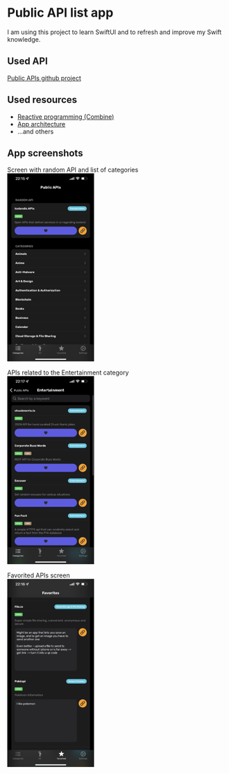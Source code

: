 # Public API list app
I am using this project to learn SwiftUI and to refresh and improve my Swift knowledge.

## Used API
[Public APIs github project](https://github.com/public-apis/public-apis)

## Used resources
* [Reactive programming (Combine)](https://iosapptemplates.com/blog/swiftui/mvvm-combine-swiftui)
* [App architecture](https://heckj.github.io/swiftui-notes/)
* ...and others

## App screenshots

Screen with random API and list of categories  
<img src="/screenshots/IMG_5932.PNG" width="200">

APIs related to the Entertainment category  
<img src="/screenshots/IMG_5934.PNG" width="200">

Favorited APIs screen  
<img src="/screenshots/IMG_5933.PNG" width="200">


